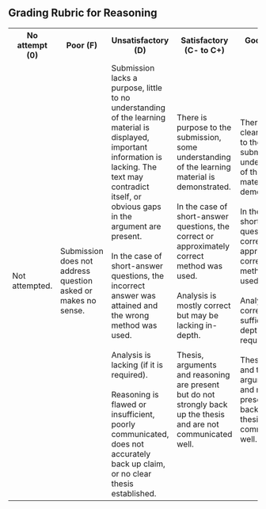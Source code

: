 ## Grading Rubric for Reasoning ##

<table>
  <tr>
    <th>No attempt (0)</th>
    <th>Poor (F)</th>
    <th>Unsatisfactory (D)</th>
    <th>Satisfactory (C- to C+)</th>
    <th>Good (B- to B+)</th>  
    <th>Excellent (A- to A+)</th>
  </tr>
  <tr>
    
   <td>Not attempted.</td>
   <td>Submission does not address question asked or makes no sense.</td>
    
   <td>Submission lacks a purpose, little to no understanding of the learning material is displayed, important information is lacking. The text may contradict itself, or obvious gaps in the argument are present. <br/><br/>In the case of short-answer questions, the incorrect answer was attained and the wrong method was used.
<br/><br/> Analysis is lacking (if it is required).
<br/><br/> Reasoning is flawed or insufficient, poorly communicated, does not accurately back up claim, or no clear thesis established.
</td>
   <td>There is purpose to the submission, some understanding of the learning material is demonstrated.
<br/><br/>In the case of short-answer questions, the correct or approximately correct method was used.
<br/><br/> Analysis is mostly correct but may be lacking in-depth.
<br/><br/> Thesis, arguments and reasoning are present but do not strongly back up the thesis and are not communicated well.
</td>
    <td>There is a clear purpose to the submission, understanding of the learning material is demonstrated.
<br/><br/>In the case of short-answer questions, the correct or approximately correct method was used.
<br/><br/> Analysis is correct and sufficiently in-depth if required.
<br/><br/> Thesis is clear and the arguments and reasoning presented back up the thesis and are communicated well.
</td>
    <td>Mastery of the learning material is demonstrated, original ideas may be presented.
<br/><br/>In the case of short-answer questions, the correct method was used and the correct result attained.
<br/><br>Analysis is thorough and exhaustive without being drawn out or lacking focus.
<br/><br/>Thesis is clear and the arguments that support it are flawless and very well-reasoned, leaving no obvious gaps, and are communicated clearly.
</td>
  </tr>
</table>
